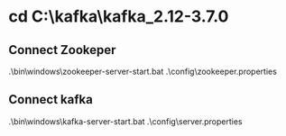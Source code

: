 # cd C:\kafka\kafka_2.12-3.7.0
## Connect Zookeper
.\bin\windows\zookeeper-server-start.bat .\config\zookeeper.properties
## Connect kafka
.\bin\windows\kafka-server-start.bat .\config\server.properties